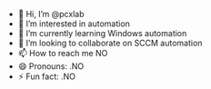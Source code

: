 - 👋 Hi, I’m @pcxlab
- 👀 I’m interested in automation
- 🌱 I’m currently learning Windows automation
- 💞️ I’m looking to collaborate on SCCM automation
- 📫 How to reach me NO
- 😄 Pronouns: .NO
- ⚡ Fun fact: .NO

<!---
pcxlab/pcxlab is a ✨ special ✨ repository because its `README.md` (this file) appears on your GitHub profile.
You can click the Preview link to take a look at your changes.
--->
